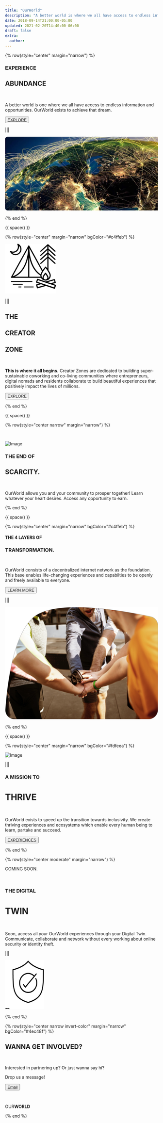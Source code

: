 ```yaml
---
title: "OurWorld"
description: "A better world is where we all have access to endless information and opportunities."
date: 2018-09-14T21:00:00-05:00
updated: 2021-02-20T14:40:00-06:00
draft: false
extra:
  author:
---
```


<!-- section 1 (header) -->

{% row(style="center" margin="narrow") %}

### EXPERIENCE

## ABUNDANCE

<br>

A better world is one where we all have access to endless information and opportunities. OurWorld exists to achieve that dream.

<button>[EXPLORE]("/platform")</button>

|||

![Image](ow_lp15.jpg)

{% end %}

{{ space() }}

{% row(style="center" margin="narrow" bgColor="#c4ffeb") %}

![Image](OW_lp34.jpg)

|||

## THE

## CREATOR

## ZONE

<br/>

**This is where it all begins.** Creator Zones are dedicated to building super-sustainable coworking and co-living communities where entrepreneurs, digital nomads and residents collaborate to build beautiful experiences that positively impact the lives of millions.

<button>[EXPLORE](/creator-zones)</button>

{% end %}

{{ space() }}

{% row(style="center narrow" margin="narrow") %}

<br>

![Image](OWA_lp16.jpg)

### THE END OF

## SCARCITY.

<br>

OurWorld allows you and your community to prosper together! Learn whatever your heart desires. Access any opportunity to earn.

{% end %}

{{ space() }}

{% row(style="center" margin="narrow" bgColor="#c4ffeb") %}

#### THE 4 LAYERS OF

### TRANSFORMATION.

<br>

OurWorld consists of a decentralized internet network as the foundation. This base enables life-changing experiences and capabilties to be openly and freely available to everyone.

<button>[LEARN MORE]("/platform")</button>

|||

![Image](OW_lp25.png#large)

{% end %}

{{ space() }}

{% row(style="center" margin="narrow" bgColor="#fdfeea") %}

![Image](OW_lp35.jpg)

|||

### A MISSION TO

# THRIVE

<br/>

OurWorld exists to speed up the transition towards inclusivity. We create thriving experiences and ecosystems which enable every human being to learn, partake and succeed.

<button>[EXPERIENCES](/experiences)</button>

{% end %}

{% row(style="center moderate" margin="narrow") %}

COMING SOON.

<br/>

### THE DIGITAL

# TWIN

<br>

Soon, access all your OurWorld experiences through your Digital Twin. Communicate, collaborate and network without every working about online security or identity theft.

|||

![Image](OW_lp26.jpg)

{% end %}

{% row(style="center narrow invert-color" margin="narrow" bgColor="#4ec48f") %}

## WANNA GET **INVOLVED?**

<br/>

Interested in partnering up? Or just wanna say hi?

Drop us a message!

<button>[Email](mailto:info@ourverse.tf)</button>

<br>

OUR**WORLD**

{% end %}
